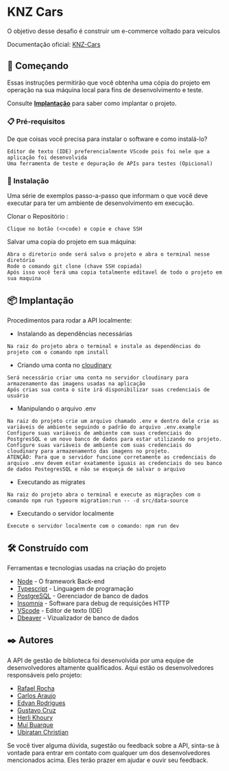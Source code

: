 # KNZ Cars

O objetivo desse desafio é construir um e-commerce voltado para veículos

Documentação oficial: [KNZ-Cars](https://knz-cars-deploy.onrender.com/) 

## 🚀 Começando

Essas instruções permitirão que você obtenha uma cópia do projeto em operação na sua máquina local para fins de desenvolvimento e teste.

Consulte **[Implantação](#-implanta%C3%A7%C3%A3o)** para saber como implantar o projeto.

### 📋 Pré-requisitos

De que coisas você precisa para instalar o software e como instalá-lo?

```
Editor de texto (IDE) preferencialmente VScode pois foi nele que a aplicação foi desenvolvida
Uma ferramenta de teste e depuração de APIs para testes (Opicional)
```

### 🔧 Instalação

Uma série de exemplos passo-a-passo que informam o que você deve executar para ter um ambiente de desenvolvimento em execução.

Clonar o Repositório :

```
Clique no botão (<>code) e copie e chave SSH
```

Salvar uma copia do projeto em sua máquina:

```
Abra o diretorio onde será salvo o projeto e abra o terminal nesse diretório
Rode o comando git clone (chave SSH copiada)
Após isso você terá uma copia totalmente editavel de todo o projeto em sua maquina
```

## 📦 Implantação

Procedimentos para rodar a API localmente:

- Instalando as dependências necessárias

```
Na raiz do projeto abra o terminal e instale as dependências do projeto com o comando npm install
```

- Criando uma conta no  [cloudinary](https://console.cloudinary.com/)
```
Será necessário criar uma conta no servidor cloudinary para armazenamento das imagens usadas na aplicação 
Após crias sua conta o site irá disponibilizar suas credenciais de usuário 
```

- Manipulando o arquivo .env

```
Na raiz do projeto crie um arquivo chamado .env e dentro dele crie as variáveis de ambiente seguindo o padrão do arquivo .env.example
Configure suas variáveis de ambiente com suas credenciais do PostgresSQL e um novo banco de dados para estar utilizando no projeto.
Configure suas variáveis de ambiente com suas credenciais do cloudinary para armazenamento das imagens no projeto.
ATENÇÃO: Para que o servidor funcione corretamente as credenciais do arquivo .env devem estar exatamente iguais as credenciais do seu banco de dados PostegresSQL e não se esqueça de salvar o arquivo 
```

- Executando as migrates

```
Na raiz do projeto abra o terminal e execute as migrações com o comando npm run typeorm migration:run -- -d src/data-source
```

- Executando o servidor localmente

```
Execute o servidor localmente com o comando: npm run dev
```

## 🛠️ Construído com

Ferramentas e tecnologias usadas na criação do projeto

* [Node](https://nodejs.org/pt-br) - O framework Back-end 
* [Typescript](https://www.typescriptlang.org) - Linguagem de programação
* [PostgreSQL](https://www.postgresql.org) - Gerenciador de banco de dados
* [Insomnia](https://insomnia.rest) - Software para debug de requisições HTTP
* [VScode](https://code.visualstudio.com) - Editor de texto (IDE)
* [Dbeaver](https://dbeaver.io) - Vizualizador de banco de dados 

## ✒️ Autores

A API de gestão de biblioteca foi desenvolvida por uma equipe de desenvolvedores altamente qualificados. Aqui estão os desenvolvedores responsáveis pelo projeto:

*  [Rafael Rocha](https://github.com/Rafaelgot10)
*  [Carlos Araujo](https://github.com/carlosgaraujo)
*  [Edvan Rodrigues](https://github.com/edvanrodriguesdev)
*  [Gustavo Cruz](https://github.com/GustavoGCM)
*  [Herli Khoury](https://github.com/HerliKhoury)
*  [Muí Buarque](https://github.com/mauibuarque)
*  [Ubiratan Christian](https://github.com/unChrkr)
  
Se você tiver alguma dúvida, sugestão ou feedback sobre a API,
sinta-se à vontade para entrar em contato com qualquer um dos desenvolvedores mencionados acima.
Eles terão prazer em ajudar e ouvir seu feedback.
